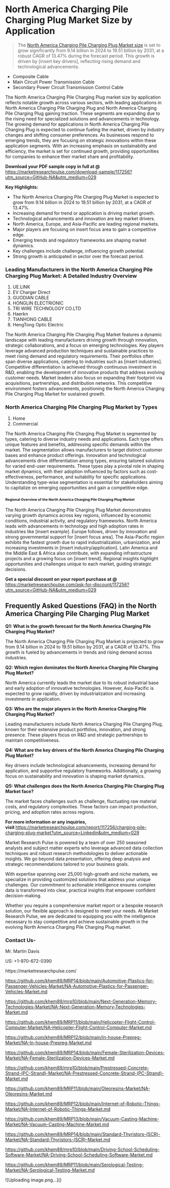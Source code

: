 <h1>North America Charging Pile Charging Plug Market&nbsp;Size by Application</h1><blockquote><p>The <a href="https://marketresearchpulse.com/download-sample/117256?utm_source=GitHub-NA&amp;utm_medium=029">North America Charging Pile Charging Plug Market size</a> is set to grow significantly from 9.14 billion in 2024 to 19.51 billion by 2031, at a robust CAGR of 13.47% during the forecast period. This growth is driven by [insert key drivers], reflecting rising demand and technological advancements.</p></blockquote><ul><li>Composite Cable <li> Main Circuit Power Transmission Cable <li> Secondary Power Circuit Transmission Control Cable</li></ul><p>The North America Charging Pile Charging Plug market size by application reflects notable growth across various sectors, with leading applications in North America Charging Pile Charging Plug and North America Charging Pile Charging Plug gaining traction. These segments are expanding due to the rising need for specialized solutions and advancements in technology. The growing demand for applications in North America Charging Pile Charging Plug is expected to continue fueling the market, driven by industry changes and shifting consumer preferences. As businesses respond to emerging trends, they are focusing on strategic innovations within these application segments. With an increasing emphasis on sustainability and efficiency, the market is set for continued growth, providing opportunities for companies to enhance their market share and profitability.</p><p><strong>Download your PDF sample copy in full at @ </strong><a href="https://marketresearchpulse.com/download-sample/117256?utm_source=GitHub-NA&amp;utm_medium=029">https://marketresearchpulse.com/download-sample/117256?utm_source=GitHub-NA&amp;utm_medium=029</a></p><p><strong>Key Highlights: </strong></p><ul><li>The North America Charging Pile Charging Plug Market is expected to grow from 9.14 billion in 2024 to 19.51 billion by 2031, at a CAGR of 13.47%.</li><li>Increasing demand for trend or application is driving market growth.</li><li>Technological advancements and innovation are key market drivers.</li><li>North America, Europe, and Asia-Pacific are leading regional markets.</li><li>Major players are focusing on insert focus area to gain a competitive edge.</li><li>Emerging trends and regulatory frameworks are shaping market dynamics.</li><li>Key challenges include challenge, influencing growth potential.</li><li>Strong growth is anticipated in sector over the forecast period.</li></ul><h3>Leading Manufacturers in the North America Charging Pile Charging Plug Market: A Detailed Industry Overview</h3><ol><li>UE.LINK</li><li>EV Charger Direct</li><li>GUODIAN CABLE</li><li>HONGLIN ELECTRIONIC</li><li>TRI WIRE TECHNOLOGY CO.LTD</li><li>Haerkn</li><li>TIANHONG CABLE</li><li>HengTong Optic Electric</li></ol><div class="flex max-w-full flex-col flex-grow"><div class="min-h-8 text-message flex w-full flex-col items-end gap-2 whitespace-normal break-words [.text-message+&amp;]:mt-5" dir="auto" data-message-author-role="assistant" data-message-id="fd8432e4-4910-450d-b182-61b7bfb0a01f" data-message-model-slug="gpt-4o"><div class="flex w-full flex-col gap-1 empty:hidden first:pt-[3px]"><div class="markdown prose w-full break-words dark:prose-invert light"><p>The North America Charging Pile Charging Plug Market features a dynamic landscape with leading manufacturers driving growth through innovation, strategic collaborations, and a focus on emerging technologies. Key players leverage advanced production techniques and sustainable practices to meet rising demand and regulatory requirements. Their portfolios often span diverse applications, catering to industries such as [insert industries]. Competitive differentiation is achieved through continuous investment in R&amp;D, enabling the development of innovative products that address evolving customer needs. Market leaders also focus on expanding their footprint via acquisitions, partnerships, and distribution networks. This competitive environment fosters advancements, positioning the North America Charging Pile Charging Plug Market for sustained growth.</p></div></div></div></div><h3>North America Charging Pile Charging Plug Market by Types</h3><ol><li>Home <li> Commercial</li></ol><div class="flex max-w-full flex-col flex-grow"><div class="min-h-8 text-message flex w-full flex-col items-end gap-2 whitespace-normal break-words [.text-message+&amp;]:mt-5" dir="auto" data-message-author-role="assistant" data-message-id="084470be-0bb7-4664-bddf-5156b4f41249" data-message-model-slug="gpt-4o-mini"><div class="flex w-full flex-col gap-1 empty:hidden first:pt-[3px]"><div class="markdown prose w-full break-words dark:prose-invert light"><p>The North America Charging Pile Charging Plug Market is segmented by types, catering to diverse industry needs and applications. Each type offers unique features and benefits, addressing specific demands within the market. The segmentation allows manufacturers to target distinct customer bases and enhance product offerings. Innovation and technological advancements drive differentiation among types, ensuring tailored solutions for varied end-user requirements. These types play a pivotal role in shaping market dynamics, with their adoption influenced by factors such as cost-effectiveness, performance, and suitability for specific applications. Understanding type-wise segmentation is essential for stakeholders aiming to capitalize on emerging opportunities and gain a competitive edge.</p></div></div></div></div><h3><span style="font-size: 11px;">Regional Overview of the North America Charging Pile Charging Plug Market</span></h3><div class="flex max-w-full flex-col flex-grow"><div class="min-h-8 text-message flex w-full flex-col items-end gap-2 whitespace-normal break-words [.text-message+&amp;]:mt-5" dir="auto" data-message-author-role="assistant" data-message-id="e9038762-ce64-4e30-91c9-9bd413514231" data-message-model-slug="gpt-4o-mini"><div class="flex w-full flex-col gap-1 empty:hidden first:pt-[3px]"><div class="markdown prose w-full break-words dark:prose-invert light"><p>The North America Charging Pile Charging Plug Market demonstrates varying growth dynamics across key regions, influenced by economic conditions, industrial activity, and regulatory frameworks. North America leads with advancements in technology and high adoption rates in industries like [insert example]. Europe follows, driven by innovation and strong governmental support for [insert focus area]. The Asia-Pacific region exhibits the fastest growth due to rapid industrialization, urbanization, and increasing investments in [insert industry/application]. Latin America and the Middle East &amp; Africa also contribute, with expanding infrastructure projects and a growing focus on [insert trend]. Regional insights highlight opportunities and challenges unique to each market, guiding strategic decisions.</p></div></div></div></div><p><strong>Get a special discount on your report purchase at @ </strong><a href="https://marketresearchpulse.com/ask-for-discount/117256?utm_source=GitHub-NA&amp;utm_medium=029">https://marketresearchpulse.com/ask-for-discount/117256?utm_source=GitHub-NA&amp;utm_medium=029</a></p><h2>Frequently Asked Questions (FAQ) in the North America Charging Pile Charging Plug Market</h2><p><strong>Q1: What is the growth forecast for the North America Charging Pile Charging Plug Market?</strong></p><p>The North America Charging Pile Charging Plug Market is projected to grow from 9.14 billion in 2024 to 19.51 billion by 2031, at a CAGR of 13.47%. This growth is fueled by advancements in trends and rising demand across industries.</p><p><strong>Q2: Which region dominates the North America Charging Pile Charging Plug Market?</strong></p><p>North America currently leads the market due to its robust industrial base and early adoption of innovative technologies. However, Asia-Pacific is expected to grow rapidly, driven by industrialization and increasing investments in application.</p><p><strong>Q3: Who are the major players in the North America Charging Pile Charging Plug Market?</strong></p><p>Leading manufacturers include North America Charging Pile Charging Plug, known for their extensive product portfolios, innovation, and strong presence. These players focus on R&amp;D and strategic partnerships to maintain competitiveness.</p><p><strong>Q4: What are the key drivers of the North America Charging Pile Charging Plug Market?</strong></p><p>Key drivers include technological advancements, increasing demand for application, and supportive regulatory frameworks. Additionally, a growing focus on sustainability and innovation is shaping market dynamics.</p><p><strong>Q5: What challenges does the North America Charging Pile Charging Plug Market face?</strong></p><p>The market faces challenges such as challenge, fluctuating raw material costs, and regulatory complexities. These factors can impact production, pricing, and adoption rates across regions.</p><p><strong>For more information or any inquiries, visit&nbsp;</strong><a href="https://marketresearchpulse.com/report/117256/charging-pile-charging-plug-market?utm_source=Linkedin&utm_medium=029">https://marketresearchpulse.com/report/117256/charging-pile-charging-plug-market?utm_source=Linkedin&utm_medium=029</a></p><p>Market Research Pulse is powered by a team of over 250 seasoned analysts and subject matter experts who leverage advanced data collection techniques and robust research methodologies to deliver actionable insights. We go beyond data presentation, offering deep analysis and strategic recommendations tailored to your business goals.</p><p>With expertise spanning over 25,000 high-growth and niche markets, we specialize in providing customized solutions that address your unique challenges. Our commitment to actionable intelligence ensures complex data is transformed into clear, practical insights that empower confident decision-making.</p><p>Whether you require a comprehensive market report or a bespoke research solution, our flexible approach is designed to meet your needs. At Market Research Pulse, we are dedicated to equipping you with the intelligence necessary to stay competitive and achieve sustainable growth in the evolving North America Charging Pile Charging Plug market.</p><h3><strong>Contact Us-</strong></h3><p>Mr. Martin Davis</p><p>US: +1-970-672-0390</p><p>https://marketresearchpulse.com/</p><p><a href="https://github.com/khem89/MRP14/blob/main/Automotive-Plastics-for-Passenger-Vehicles-Market/NA-Automotive-Plastics-for-Passenger-Vehicles-Market.md">https://github.com/khem89/MRP14/blob/main/Automotive-Plastics-for-Passenger-Vehicles-Market/NA-Automotive-Plastics-for-Passenger-Vehicles-Market.md</a></p><p><a href="https://github.com/khem89/mrp10/blob/main/Next-Generation-Memory-Technologies-Market/NA-Next-Generation-Memory-Technologies-Market.md">https://github.com/khem89/mrp10/blob/main/Next-Generation-Memory-Technologies-Market/NA-Next-Generation-Memory-Technologies-Market.md</a></p><p><a href="https://github.com/khem89/MRP11/blob/main/Helicopter-Flight-Control-Computer-Market/NA-Helicopter-Flight-Control-Computer-Market.md">https://github.com/khem89/MRP11/blob/main/Helicopter-Flight-Control-Computer-Market/NA-Helicopter-Flight-Control-Computer-Market.md</a></p><p><a href="https://github.com/khem89/MRP12/blob/main/In-house-Prepreg-Market/NA-In-house-Prepreg-Market.md">https://github.com/khem89/MRP12/blob/main/In-house-Prepreg-Market/NA-In-house-Prepreg-Market.md</a></p><p><a href="https://github.com/khem89/MRP14/blob/main/Female-Sterilization-Devices-Market/NA-Female-Sterilization-Devices-Market.md">https://github.com/khem89/MRP14/blob/main/Female-Sterilization-Devices-Market/NA-Female-Sterilization-Devices-Market.md</a></p><p><a href="https://github.com/khem89/mrp10/blob/main/Prestressed-Concrete-Strand-(PC-Strand)-Market/NA-Prestressed-Concrete-Strand-(PC-Strand)-Market.md">https://github.com/khem89/mrp10/blob/main/Prestressed-Concrete-Strand-(PC-Strand)-Market/NA-Prestressed-Concrete-Strand-(PC-Strand)-Market.md</a></p><p><a href="https://github.com/khem89/MRP11/blob/main/Oleoresins-Market/NA-Oleoresins-Market.md">https://github.com/khem89/MRP11/blob/main/Oleoresins-Market/NA-Oleoresins-Market.md</a></p><p><a href="https://github.com/khem89/MRP12/blob/main/Internet-of-Robotic-Things-Market/NA-Internet-of-Robotic-Things-Market.md">https://github.com/khem89/MRP12/blob/main/Internet-of-Robotic-Things-Market/NA-Internet-of-Robotic-Things-Market.md</a></p><p><a href="https://github.com/khem89/MRP13/blob/main/Vacuum-Casting-Machine-Market/NA-Vacuum-Casting-Machine-Market.md">https://github.com/khem89/MRP13/blob/main/Vacuum-Casting-Machine-Market/NA-Vacuum-Casting-Machine-Market.md</a></p><p><a href="https://github.com/khem89/MRP14/blob/main/Standard-Thyristors-(SCR)-Market/NA-Standard-Thyristors-(SCR)-Market.md">https://github.com/khem89/MRP14/blob/main/Standard-Thyristors-(SCR)-Market/NA-Standard-Thyristors-(SCR)-Market.md</a></p><p><a href="https://github.com/khem89/mrp10/blob/main/Driving-School-Scheduling-Software-Market/NA-Driving-School-Scheduling-Software-Market.md">https://github.com/khem89/mrp10/blob/main/Driving-School-Scheduling-Software-Market/NA-Driving-School-Scheduling-Software-Market.md</a></p><p><a href="https://github.com/khem89/MRP11/blob/main/Serological-Testing-Market/NA-Serological-Testing-Market.md">https://github.com/khem89/MRP11/blob/main/Serological-Testing-Market/NA-Serological-Testing-Market.md</a></p>
![Uploading image.png…]()
